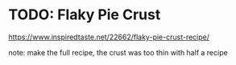 # TODO: Flaky Pie Crust

https://www.inspiredtaste.net/22662/flaky-pie-crust-recipe/

note: make the full recipe, the crust was too thin with half a recipe